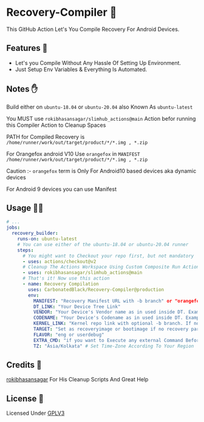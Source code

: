 # Recovery-Compiler 🤖

This GitHub Action Let's You Compile Recovery For Android Devices.

## Features 📜

 - Let's you Compile Without Any Hassle Of Setting Up Environment.
 - Just Setup Env Variables & Everything Is Automated.


## Notes ✋

Build either on `ubuntu-18.04` or `ubuntu-20.04` also Known As `ubuntu-latest`

You MUST use `rokibhasansagar/slimhub_actions@main` Action befor running this Compiler Action to Cleanup Spaces

PATH for Compiled Recovery is `/home/runner/work/out/target/product/*/*.img , *.zip`

For Orangefox android V10 Use `orangefox` in `MANIFEST` `/home/runner/work/out/target/product/*/*.img , *.zip`
            
Caution :- `orangefox` term is Only For Android10 based devices aka dynamic devices

For Android 9 devices you can use Manifest

## Usage 👨‍💻

```yaml
# ...
jobs:
  recovery_builder:
    runs-on: ubuntu-latest
    # You can use either of the ubuntu-18.04 or ubuntu-20.04 runner
    steps:
      # You might want to Checkout your repo first, but not mandatory
      - uses: actions/checkout@v2
      # Cleanup The Actions Workspace Using Custom Composite Run Actions
      - uses: rokibhasansagar/slimhub_actions@main
      # That's it! Now use this action
      - name: Recovery Compilation
        uses: CarbonatedBlack/Recovery-Compiler@production
        env:
          MANIFEST: "Recovery Manifest URL with -b branch" or "orangefox" for orangefox android v10
          DT_LINK: "Your Device Tree Link"
          VENDOR: "Your Device's Vendor name as in used inside DT. Example: xiaomi, samsung, asus, etc."
          CODENAME: "Your Device's Codename as in used inside DT. Example: nikel, phoenix, ginkgo, etc."
          KERNEL_LINK: "Kernel repo link with optional -b branch. If not filled it would be detected as prebuilt"
          TARGET: "Set as recoveryimage or bootimage if no recovery partition avaiable"
          FLAVOR: "eng or userdebug"
          EXTRA_CMD: "if you want to Execute any external Command Before Compilation Starts"
          TZ: "Asia/Kolkata" # Set Time-Zone According To Your Region
```

## Credits 🥰

[rokibhasansagar](https://github.com/rokibhasansagar) For His Cleanup Scripts And Great Help

## License 🔖

Licensed Under [GPLV3](https://github.com/Carbonatedblack/Recovery-Compiler/blob/production/LICENSE)
